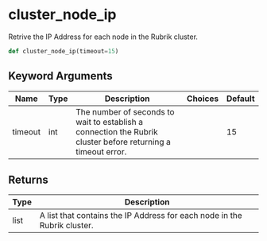 # cluster_node_ip

Retrive the IP Address for each node in the Rubrik cluster.
```py
def cluster_node_ip(timeout=15)
```

## Keyword Arguments
| Name        | Type | Description                                                                 | Choices | Default |
|-------------|------|-----------------------------------------------------------------------------|---------|---------|
| timeout  | int  | The number of seconds to wait to establish a connection the Rubrik cluster before returning a timeout error.  |         |    15     |

## Returns
| Type | Description                                                                                   |
|------|-----------------------------------------------------------------------------------------------|
| list  | A list that contains the IP Address for each node in the Rubrik cluster. |

